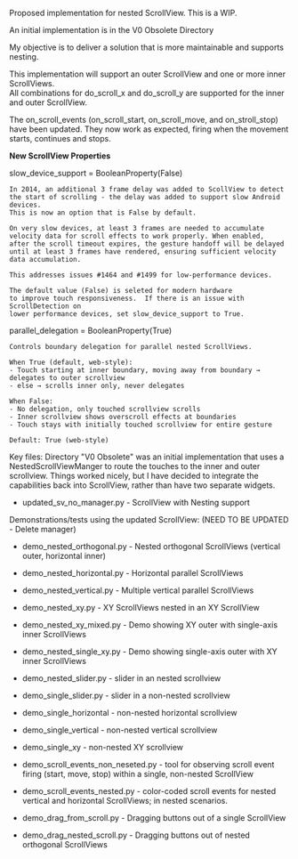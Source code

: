 Proposed implementation for nested ScrollView. This is a WIP.

An initial implementation is in the V0 Obsolete Directory

My objective is to deliver a solution that is more maintainable and supports nesting.

This implementation will support an outer ScrollView and one or more inner ScrollViews.  
All combinations for do_scroll_x and do_scroll_y are supported for the inner and outer ScrollView.

The on_scroll_events (on_scroll_start, on_scroll_move, and on_stroll_stop) have been updated.
They now work as expected, firing when the movement starts, continues and stops.

**New ScrollView Properties**

slow_device_support = BooleanProperty(False)


    In 2014, an additional 3 frame delay was added to ScollView to detect
    the start of scrolling - the delay was added to support slow Android devices.  
    This is now an option that is False by default.
    
    On very slow devices, at least 3 frames are needed to accumulate
    velocity data for scroll effects to work properly. When enabled,
    after the scroll timeout expires, the gesture handoff will be delayed
    until at least 3 frames have rendered, ensuring sufficient velocity
    data accumulation.
    
    This addresses issues #1464 and #1499 for low-performance devices.
    
    The default value (False) is seleted for modern hardware 
    to improve touch responsiveness.  If there is an issue with ScrollDetection on 
    lower performance devices, set slow_device_support to True.

parallel_delegation = BooleanProperty(True)

    Controls boundary delegation for parallel nested ScrollViews.
    
    When True (default, web-style):
    - Touch starting at inner boundary, moving away from boundary → delegates to outer scrollview
    - else → scrolls inner only, never delegates
    
    When False:
    - No delegation, only touched scrollview scrolls
    - Inner scrollview shows overscroll effects at boundaries
    - Touch stays with initially touched scrollview for entire gesture
    
    Default: True (web-style)




Key files:
Directory "V0 Obsolete" was an initial implementation that uses a NestedScrollViewManger to route the touches 
to the inner and outer scrollview.
Things worked nicely, but I have decided to integrate the capabilities back into ScrollView, 
rather than have two separate widgets.

 - updated_sv_no_manager.py - ScrollView with Nesting support

Demonstrations/tests using the updated ScrollView: (NEED TO BE UPDATED - Delete manager)
- demo_nested_orthogonal.py - Nested orthogonal ScrollViews (vertical outer, horizontal inner) 
- demo_nested_horizontal.py - Horizontal parallel ScrollViews 
- demo_nested_vertical.py - Multiple vertical parallel ScrollViews
- demo_nested_xy.py - XY ScrollViews nested in an XY ScrollView
- demo_nested_xy_mixed.py - Demo showing XY outer with single-axis inner ScrollViews
- demo_nested_single_xy.py - Demo showing single-axis outer with XY inner ScrollViews

- demo_nested_slider.py - slider in an nested scrollview
- demo_single_slider.py - slider in a non-nested scrollview

- demo_single_horizontal - non-nested horizontal scrollview
- demo_single_vertical - non-nested vertical scrollview
- demo_single_xy - non-nested XY scrollview

- demo_scroll_events_non_neseted.py - tool for observing scroll event firing (start, move, stop) within a single, non-nested ScrollView
- demo_scroll_events_nested.py - color-coded scroll events for nested vertical and horizontal ScrollViews; in nested scenarios.

- demo_drag_from_scroll.py - Dragging buttons out of a single ScrollView
- demo_drag_nested_scroll.py - Dragging buttons out of nested orthogonal ScrollViews 

